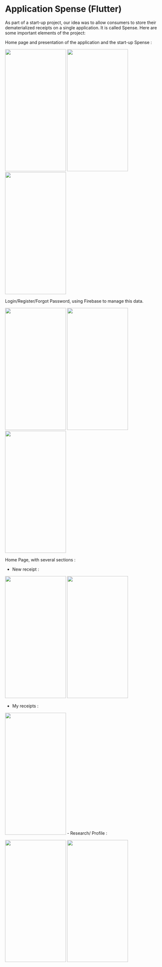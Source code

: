 # Application Spense (Flutter)

As part of a start-up project, our idea was to allow consumers to store their dematerialized receipts on a single application.
It is called Spense.
Here are some important elements of the project:

Home page and presentation of the application and the start-up Spense :

<p float="left">
  <img src="https://user-images.githubusercontent.com/105743310/195203292-468934b6-980f-497a-8878-a15115e81a4e.png" width="200" height="400" />
  <img src="https://user-images.githubusercontent.com/105743310/195204465-f02d7038-11aa-4dc6-9eff-80c75547299f.png" width="200" height="400" />
  <img src="https://user-images.githubusercontent.com/105743310/195204551-57c6f744-a33e-4a3c-b0c6-838a7737940b.png" width="200" height="400" />
</p> 

Login/Register/Forgot Password, using Firebase to manage this data.

<p float="left">
  <img src="https://user-images.githubusercontent.com/105743310/195205678-0e6c8041-b874-41ba-91b5-320cabfc4254.png" width="200" height="400" />
  <img src="https://user-images.githubusercontent.com/105743310/195205864-c6cd3271-7d84-4957-9c23-5e8e4a4636e6.png" width="200" height="400" />
  <img src="https://user-images.githubusercontent.com/105743310/195205923-f3fb5db3-4f78-470a-8f3b-dfbb2eb9c715.png" width="200" height="400" />
</p> 


Home Page, with several sections :
- New receipt :
<p float="left">
  <img src="https://user-images.githubusercontent.com/105743310/195206066-a923bf59-c49e-4b55-8caa-83eb8b44a852.png" width="200" height="400" />
  <img src="https://user-images.githubusercontent.com/105743310/195206078-aa152e20-8991-4150-aa5d-6c52c221fd81.png" width="200" height="400" />
</p> 

- My receipts :
<img src="https://user-images.githubusercontent.com/105743310/195206575-721f1f0e-3eba-4489-b150-d63af3994beb.png" width="200" height="400" />
- Research/ Profile :
<p float="left">
  <img src="https://user-images.githubusercontent.com/105743310/195206699-31448450-ef76-4a65-b1a1-b3be39ed1458.png" width="200" height="400" />
  <img src="https://user-images.githubusercontent.com/105743310/195206714-42d00bfb-033b-4308-9a0a-34e248ac61a9.png" width="200" height="400" />
</p> 

